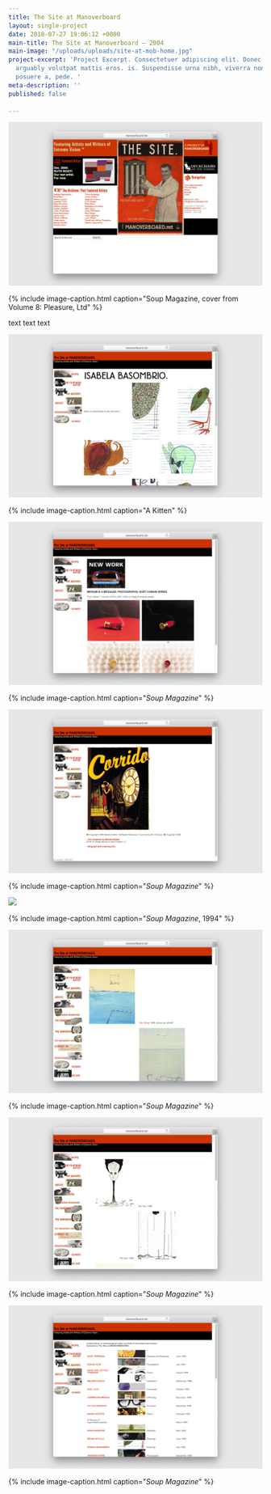 ```yaml
---
title: The Site at Manoverboard
layout: single-project
date: 2018-07-27 19:06:12 +0000
main-title: The Site at Manoverboard — 2004
main-image: "/uploads/uploads/site-at-mob-home.jpg"
project-excerpt: 'Project Excerpt. Consectetuer adipiscing elit. Donec odio. Quisquessfsdfasd
  arguably volutpat mattis eros. is. Suspendisse urna nibh, viverra non, semper suscipit,
  posuere a, pede. '
meta-description: ''
published: false

---
```

![](/uploads/uploads/site-at-mob-home.jpg)

{% include image-caption.html caption="Soup Magazine, cover from Volume 8: Pleasure, Ltd" %}

text text text

<section class="project" markdown="1">

![](/uploads/uploads/site-at-mob-isabela-basombrio.jpg)

{% include image-caption.html caption="A Kitten" %}

</section>

<section class="project-column-one" markdown="1">

![](/uploads/uploads/site-at-mob-maciej-toporowicz.jpg)

{% include image-caption.html caption="<i>Soup Magazine</i>" %}

</section>

<section class="project-column-two" markdown="1">

![](/uploads/uploads/site-at-mob-mandy-keifitz.jpg)

{% include image-caption.html caption="<i>Soup Magazine</i>" %}

</section>

<section class="project-column-one" markdown="1">

![](/uploads/uploads/site-at-mob-victor-sparrow.jpg)

{% include image-caption.html caption="<i>Soup Magazine</i>, 1994" %}

</section>

<section class="project-column-two" markdown="1">

![](/uploads/uploads/site-at-mob-paintings.jpg)

{% include image-caption.html caption="<i>Soup Magazine</i>" %}

</section>

<section class="project-column-one" markdown="1">

![](/uploads/uploads/site-at-mob-gifs.jpg)

{% include image-caption.html caption="<i>Soup Magazine</i>" %}

</section>

<section class="project-column-two" markdown="1">

![](/uploads/uploads/site-at-mob-archive.jpg)

{% include image-caption.html caption="<i>Soup Magazine</i>" %}

</section>
